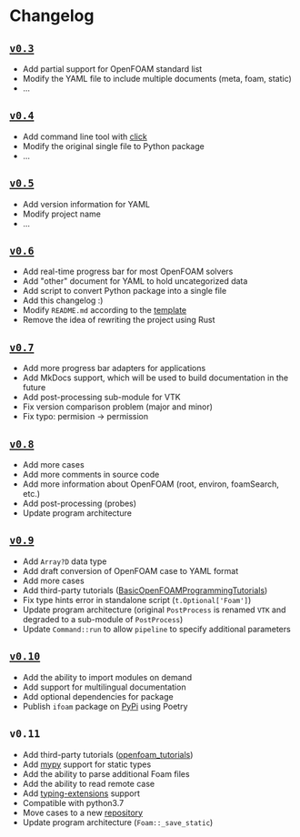 # Changelog

## [`v0.3`](https://github.com/iydon/of.yaml/tree/v0.3)

- Add partial support for OpenFOAM standard list
- Modify the YAML file to include multiple documents (meta, foam, static)
- ...


## [`v0.4`](https://github.com/iydon/of.yaml/tree/v0.4)

- Add command line tool with [click](https://github.com/pallets/click)
- Modify the original single file to Python package
- ...


## [`v0.5`](https://github.com/iydon/of.yaml/tree/v0.5)

- Add version information for YAML
- Modify project name
- ...


## [`v0.6`](https://github.com/iydon/of.yaml/tree/v0.6)

- Add real-time progress bar for most OpenFOAM solvers
- Add "other" document for YAML to hold uncategorized data
- Add script to convert Python package into a single file
- Add this changelog :)
- Modify `README.md` according to the [template](https://github.com/othneildrew/Best-README-Template)
- Remove the idea of rewriting the project using Rust


## [`v0.7`](https://github.com/iydon/of.yaml/tree/v0.7)

- Add more progress bar adapters for applications
- Add MkDocs support, which will be used to build documentation in the future
- Add post-processing sub-module for VTK
- Fix version comparison problem (major and minor)
- Fix typo: permision -> permission


## [`v0.8`](https://github.com/iydon/of.yaml/tree/v0.8)

- Add more cases
- Add more comments in source code
- Add more information about OpenFOAM (root, environ, foamSearch, etc.)
- Add post-processing (probes)
- Update program architecture


## [`v0.9`](https://github.com/iydon/of.yaml/tree/v0.9)

- Add `Array?D` data type
- Add draft conversion of OpenFOAM case to YAML format
- Add more cases
- Add third-party tutorials ([BasicOpenFOAMProgrammingTutorials](https://github.com/UnnamedMoose/BasicOpenFOAMProgrammingTutorials))
- Fix type hints error in standalone script (`t.Optional['Foam']`)
- Update program architecture (original `PostProcess` is renamed `VTK` and degraded to a sub-module of `PostProcess`)
- Update `Command::run` to allow `pipeline` to specify additional parameters


## [`v0.10`](https://github.com/iydon/of.yaml/tree/v0.10)

- Add the ability to import modules on demand
- Add support for multilingual documentation
- Add optional dependencies for package
- Publish `ifoam` package on [PyPi](https://pypi.org/project/ifoam) using Poetry


## `v0.11`

- Add third-party tutorials ([openfoam_tutorials](https://github.com/openfoamtutorials/openfoam_tutorials))
- Add [mypy](https://github.com/python/mypy) support for static types
- Add the ability to parse additional Foam files
- Add the ability to read remote case
- Add [typing-extensions](https://github.com/python/typing_extensions) support
- Compatible with python3.7
- Move cases to a new [repository](https://github.com/iydon/of.yaml-tutorial)
- Update program architecture (`Foam::_save_static`)
